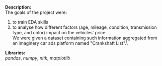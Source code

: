 **Description:**\
The goals of the project were: 
1) to train EDA skills 
2) to analyse how different factors (age, mileage, condition, transmission type, and color) impact on the vehicles' price.  
We were given a dataset containing such information aggregated from an imaginery car ads platform named "Crankshaft List".\

**Libraries:**\
*pandas*, *numpy*, *nltk*, *matplotlib*
